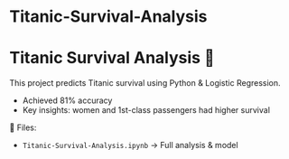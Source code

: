 # Titanic-Survival-Analysis
# Titanic Survival Analysis 🚢
This project predicts Titanic survival using Python & Logistic Regression.  
- Achieved 81% accuracy  
- Key insights: women and 1st-class passengers had higher survival  

📂 Files:
- `Titanic-Survival-Analysis.ipynb` → Full analysis & model
  

